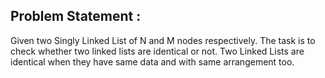 Problem Statement :
-------------------
Given two Singly Linked List of N and M nodes respectively. The task is to check whether two linked lists are identical or not. 
Two Linked Lists are identical when they have same data and with same arrangement too.<br/>
